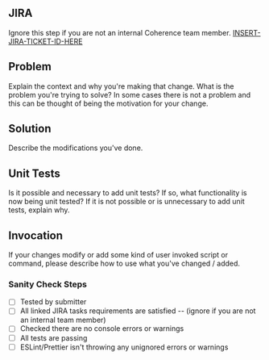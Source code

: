 ## JIRA

Ignore this step if you are not an internal Coherence team member.
[INSERT-JIRA-TICKET-ID-HERE](https://split-coin.atlassian.net/browse/INSERT-JIRA-TICKET-ID-HERE)

## Problem

Explain the context and why you're making that change. What is the problem you're trying to solve? In some cases there is not a problem and this can be thought of being the motivation for your change.

## Solution

Describe the modifications you've done.

## Unit Tests

Is it possible and necessary to add unit tests? If so, what functionality is now being unit tested? If it is not possible or is unnecessary to add unit tests, explain why.

## Invocation

If your changes modify or add some kind of user invoked script or command, please describe how to use what you've changed / added.

### Sanity Check Steps

- [ ] Tested by submitter
- [ ] All linked JIRA tasks requirements are satisfied -- (ignore if you are not an internal team member)
- [ ] Checked there are no console errors or warnings
- [ ] All tests are passing
- [ ] ESLint/Prettier isn't throwing any unignored errors or warnings
